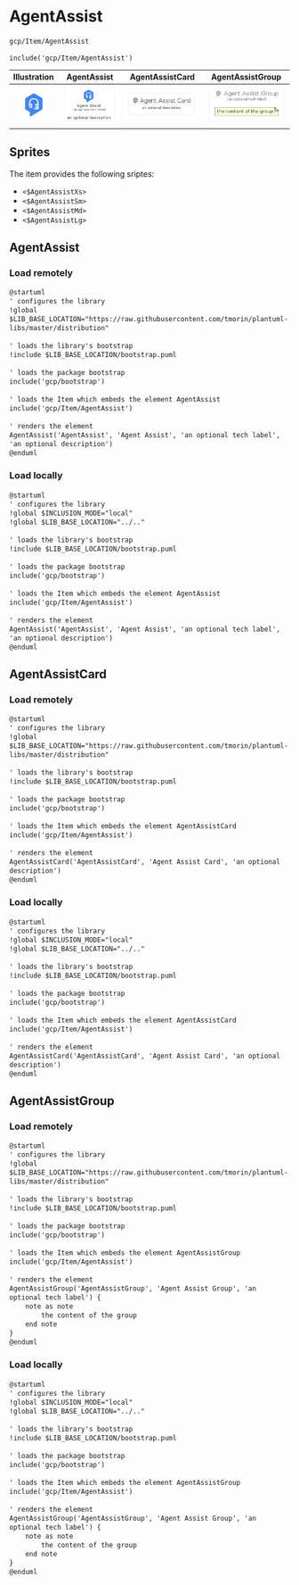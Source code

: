 # AgentAssist


```text
gcp/Item/AgentAssist
```

```text
include('gcp/Item/AgentAssist')
```



| Illustration | AgentAssist | AgentAssistCard | AgentAssistGroup |
| :---: | :---: | :---: | :---: |
| ![illustration for Illustration](../../gcp/Item/AgentAssist.png) | ![illustration for AgentAssist](../../gcp/Item/AgentAssist.Local.png) | ![illustration for AgentAssistCard](../../gcp/Item/AgentAssistCard.Local.png) | ![illustration for AgentAssistGroup](../../gcp/Item/AgentAssistGroup.Local.png) |



## Sprites
The item provides the following sriptes:

- `<$AgentAssistXs>`
- `<$AgentAssistSm>`
- `<$AgentAssistMd>`
- `<$AgentAssistLg>`





## AgentAssist

### Load remotely
```plantuml
@startuml
' configures the library
!global $LIB_BASE_LOCATION="https://raw.githubusercontent.com/tmorin/plantuml-libs/master/distribution"

' loads the library's bootstrap
!include $LIB_BASE_LOCATION/bootstrap.puml

' loads the package bootstrap
include('gcp/bootstrap')

' loads the Item which embeds the element AgentAssist
include('gcp/Item/AgentAssist')

' renders the element
AgentAssist('AgentAssist', 'Agent Assist', 'an optional tech label', 'an optional description')
@enduml
```

### Load locally
```plantuml
@startuml
' configures the library
!global $INCLUSION_MODE="local"
!global $LIB_BASE_LOCATION="../.."

' loads the library's bootstrap
!include $LIB_BASE_LOCATION/bootstrap.puml

' loads the package bootstrap
include('gcp/bootstrap')

' loads the Item which embeds the element AgentAssist
include('gcp/Item/AgentAssist')

' renders the element
AgentAssist('AgentAssist', 'Agent Assist', 'an optional tech label', 'an optional description')
@enduml
```

## AgentAssistCard

### Load remotely
```plantuml
@startuml
' configures the library
!global $LIB_BASE_LOCATION="https://raw.githubusercontent.com/tmorin/plantuml-libs/master/distribution"

' loads the library's bootstrap
!include $LIB_BASE_LOCATION/bootstrap.puml

' loads the package bootstrap
include('gcp/bootstrap')

' loads the Item which embeds the element AgentAssistCard
include('gcp/Item/AgentAssist')

' renders the element
AgentAssistCard('AgentAssistCard', 'Agent Assist Card', 'an optional description')
@enduml
```

### Load locally
```plantuml
@startuml
' configures the library
!global $INCLUSION_MODE="local"
!global $LIB_BASE_LOCATION="../.."

' loads the library's bootstrap
!include $LIB_BASE_LOCATION/bootstrap.puml

' loads the package bootstrap
include('gcp/bootstrap')

' loads the Item which embeds the element AgentAssistCard
include('gcp/Item/AgentAssist')

' renders the element
AgentAssistCard('AgentAssistCard', 'Agent Assist Card', 'an optional description')
@enduml
```

## AgentAssistGroup

### Load remotely
```plantuml
@startuml
' configures the library
!global $LIB_BASE_LOCATION="https://raw.githubusercontent.com/tmorin/plantuml-libs/master/distribution"

' loads the library's bootstrap
!include $LIB_BASE_LOCATION/bootstrap.puml

' loads the package bootstrap
include('gcp/bootstrap')

' loads the Item which embeds the element AgentAssistGroup
include('gcp/Item/AgentAssist')

' renders the element
AgentAssistGroup('AgentAssistGroup', 'Agent Assist Group', 'an optional tech label') {
    note as note
        the content of the group
    end note
}
@enduml
```

### Load locally
```plantuml
@startuml
' configures the library
!global $INCLUSION_MODE="local"
!global $LIB_BASE_LOCATION="../.."

' loads the library's bootstrap
!include $LIB_BASE_LOCATION/bootstrap.puml

' loads the package bootstrap
include('gcp/bootstrap')

' loads the Item which embeds the element AgentAssistGroup
include('gcp/Item/AgentAssist')

' renders the element
AgentAssistGroup('AgentAssistGroup', 'Agent Assist Group', 'an optional tech label') {
    note as note
        the content of the group
    end note
}
@enduml
```

